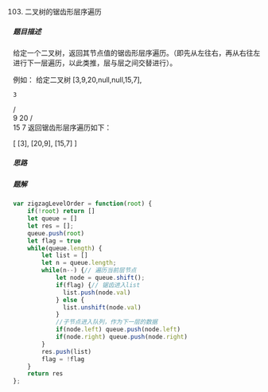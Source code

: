 103. 二叉树的锯齿形层序遍历
##### 题目描述
给定一个二叉树，返回其节点值的锯齿形层序遍历。（即先从左往右，再从右往左进行下一层遍历，以此类推，层与层之间交替进行）。

例如：
给定二叉树 [3,9,20,null,null,15,7],

    3
   / \
  9  20
    /  \
   15   7
返回锯齿形层序遍历如下：

[
  [3],
  [20,9],
  [15,7]
]
##### 思路

##### 题解
```javascript
var zigzagLevelOrder = function(root) {
    if(!root) return []
    let queue = []
    let res = [];
    queue.push(root)
    let flag = true
    while(queue.length) {
        let list = []
        let n = queue.length;
        while(n--) {// 遍历当前层节点
            let node = queue.shift();
            if(flag) {// 锯齿进入list
              list.push(node.val)
            } else {
              list.unshift(node.val)
            }
            //子节点进入队列，作为下一层的数据
            if(node.left) queue.push(node.left) 
            if(node.right) queue.push(node.right)
        }
        res.push(list)
        flag = !flag
    }
    return res
};
```